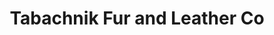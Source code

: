 ---
title: "Tabachnik Fur and Leather Co"
url: /saint-ann/tabachnik-fur-and-leather-co/
shop: Schneiderei
---